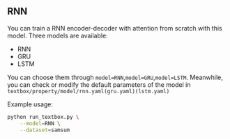 ## RNN

You can train a RNN encoder-decoder with attention from scratch with this model. Three models are available:
* RNN
* GRU
* LSTM

You can choose them through ``model=RNN``,``model=GRU``,``model=LSTM``. Meanwhile, you can check or modify the default parameters of the model in ``textbox/property/model/rnn.yaml(gru.yaml)(lstm.yaml)``

Example usage:

```bash
python run_textbox.py \
    --model=RNN \
    --dataset=samsum
```
